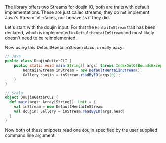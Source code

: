 The library offers two Streams for doujin IO, both are traits with default implementations. These are just called streams,
they do not implement Java's Stream interfaces, nor behave as if they did.

Let's start with the doujin input. For that the `HentaiInStream` trait has been declared, which is implemented in
`DefaultHentaiInStream` and most likely doesn't need to be reimplemented.

Now using this DefaultHentaiInStream class is really easy:
```java
// Java
public class DoujinGetterCLI {
    public static void main(String[] args) throws IndexOutOfBoundsException {
        HentaiInStream inStream = new DefaultHentaiInStream();
        Gallery doujin = inStream.readByID(args[0]);
    }
}
```
```scala
// Scala
object DoujinGetterCLI {
  def main(args: Array[String]): Unit = {
    val inStream = new DefaultHentaiInStream
    val doujin: Gallery = inStream.readByID(args.head)
  }
}
```

Now both of these snippets read one doujin specified by the user supplied command line argument. 

